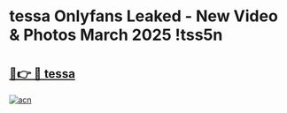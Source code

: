 # tessa Onlyfans Leaked - New Video & Photos March 2025 !tss5n

# <h2><a href="https://7pqatx.iuczelnia.edu.pl?title=tessa&ref=tss5n">🔗👉 🔴 tessa</a></h2>

[![acn](https://github.com/user-attachments/assets/0f9c940e-d8b0-45ae-aac7-cd30a18b3e1c)](https://7pqatx.iuczelnia.edu.pl?title=tessa&ref=tss5n)

